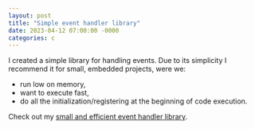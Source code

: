 ```yaml
---
layout: post
title: "Simple event handler library"
date: 2023-04-12 07:00:00 -0000
categories: c
---
```


I created a simple library for handling events. Due to its simplicity I recommend it for small,
embedded projects, were we:
- run low on memory, 
- want to execute fast,
- do all the initialization/registering at the beginning of code execution.

Check out my [small and efficient event handler library](https://github.com/grzegorz-grzeda/event-handler).